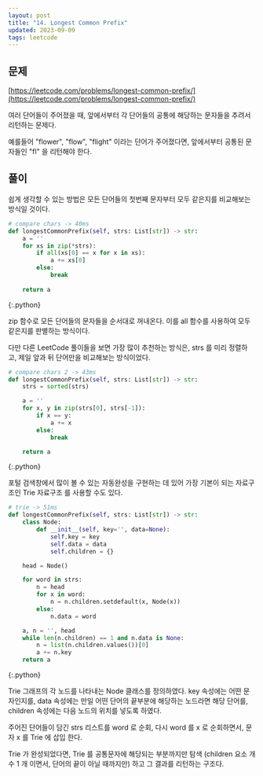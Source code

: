```yaml
---
layout: post
title: "14. Longest Common Prefix"
updated: 2023-09-09
tags: leetcode
---
```


## 문제

[https://leetcode.com/problems/longest-common-prefix/](https://leetcode.com/problems/longest-common-prefix/)

여러 단어들이 주어졌을 때, 앞에서부터 각 단어들의 공통에 해당하는 문자들을 추려서 리턴하는 문제다.

예를들어 "flower", "flow", "flight" 이라는 단어가 주어졌다면, 앞에서부터 공통된 문자들인 "fl" 을 리턴해야 한다.

## 풀이

쉽게 생각할 수 있는 방법은 모든 단어들의 첫번째 문자부터 모두 같은지를 비교해보는 방식일 것이다.

```py
# compare chars -> 40ms
def longestCommonPrefix(self, strs: List[str]) -> str:
    a = ''
    for xs in zip(*strs):
        if all(xs[0] == x for x in xs):
            a += xs[0]
        else:
            break
    
    return a
```
{:.python}

zip 함수로 모든 단어들의 문자들을 순서대로 꺼내온다. 이를 all 함수를 사용하여 모두 같은지를 판별하는 방식이다.

다만 다른 LeetCode 풀이들을 보면 가장 많이 추천하는 방식은, strs 를 미리 정렬하고, 제일 앞과 뒤 단어만을 비교해보는 방식이었다.

```py
# compare chars 2 -> 43ms
def longestCommonPrefix(self, strs: List[str]) -> str:
    strs = sorted(strs)

    a = ''
    for x, y in zip(strs[0], strs[-1]):
        if x == y:
            a += x
        else:
            break

    return a
```
{:.python}

포털 검색창에서 많이 볼 수 있는 자동완성을 구현하는 데 있어 가장 기본이 되는 자료구조인 Trie 자료구조 를 사용할 수도 있다.

```py
# trie -> 51ms
def longestCommonPrefix(self, strs: List[str]) -> str:
    class Node:
        def __init__(self, key='', data=None):
            self.key = key
            self.data = data
            self.children = {}

    head = Node()

    for word in strs:
        n = head
        for x in word:
            n = n.children.setdefault(x, Node(x))
        else:
            n.data = word

    a, n = '', head
    while len(n.children) == 1 and n.data is None:
        n = list(n.children.values())[0]
        a += n.key
    return a
```
{:.python}

Trie 그래프의 각 노드를 나타내는 Node 클래스를 정의하였다. key 속성에는 어떤 문자인지를, data 속성에는 만일 어떤 단어의 끝부분에 해당하는 노드라면 해당 단어를, children 속성에는 다음 노드의 위치를 넣도록 하였다.

주어진 단어들이 담긴 strs 리스트를 word 로 순회, 다시 word 를 x 로 순회하면서, 문자 x 를 Trie 에 삽입 한다.

Trie 가 완성되었다면, Trie 를 공통문자에 해당되는 부분까지만 탐색 (children 요소 개수 1 개 이면서, 단어의 끝이 아닐 때까지만) 하고 그 결과를 리턴하는 구조다.
